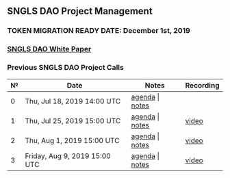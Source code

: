 ## SNGLS DAO Project Management

### **TOKEN MIGRATION READY DATE: December 1st, 2019**

### [SNGLS DAO White Paper](https://github.com/SingularDTV/whitepaper)

### Previous SNGLS DAO Project Calls

 №  | Date                             | Notes          | Recording            |
--- | -------------------------------- | -------------- | -------------------- |
 0  | Thu, Jul 18, 2019 14:00 UTC       | [agenda](https://github.com/SingularDTV/snglsdao-pm/issues/1) \| [notes](https://github.com/SingularDTV/snglsdao-pm/blob/master/sngls2.0-project-calls/call_000.md)     |  |
 1  | Thu, Jul 25, 2019 15:00 UTC       | [agenda](https://github.com/SingularDTV/snglsdao-pm/issues/2) \| [notes](https://github.com/SingularDTV/snglsdao-pm/blob/master/sngls2.0-project-calls/call_001.md)     | [video](https://zoom.us/recording/share/k-PEBSP6EJdjntwE3y_aQFLzNnZK7T_AunuAUowULLuwIumekTziMw?startTime=1564066494000) |
 2  | Thu, Aug 1, 2019 15:00 UTC       | [agenda](https://github.com/SingularDTV/snglsdao-pm/issues/3) \| [notes](https://github.com/SingularDTV/snglsdao-pm/blob/master/sngls2.0-project-calls/call_002.md)     | [video](https://zoom.us/recording/share/crd6BEsDsIxblBA-nuxTEvCHDCuFQ4nHs-6DKpqtPwSwIumekTziMw?startTime=1564671256000) |
 3  | Friday, Aug 9, 2019 15:00 UTC       | [agenda](https://github.com/SingularDTV/snglsdao-pm/issues/4) \| [notes](https://github.com/SingularDTV/snglsdao-pm/blob/master/sngls2.0-project-calls/call_003.md)     | [video](https://zoom.us/recording/) |
 
 
 
 
 

 
